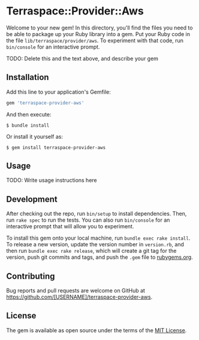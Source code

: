 # Terraspace::Provider::Aws

Welcome to your new gem! In this directory, you'll find the files you need to be able to package up your Ruby library into a gem. Put your Ruby code in the file `lib/terraspace/provider/aws`. To experiment with that code, run `bin/console` for an interactive prompt.

TODO: Delete this and the text above, and describe your gem

## Installation

Add this line to your application's Gemfile:

```ruby
gem 'terraspace-provider-aws'
```

And then execute:

    $ bundle install

Or install it yourself as:

    $ gem install terraspace-provider-aws

## Usage

TODO: Write usage instructions here

## Development

After checking out the repo, run `bin/setup` to install dependencies. Then, run `rake spec` to run the tests. You can also run `bin/console` for an interactive prompt that will allow you to experiment.

To install this gem onto your local machine, run `bundle exec rake install`. To release a new version, update the version number in `version.rb`, and then run `bundle exec rake release`, which will create a git tag for the version, push git commits and tags, and push the `.gem` file to [rubygems.org](https://rubygems.org).

## Contributing

Bug reports and pull requests are welcome on GitHub at https://github.com/[USERNAME]/terraspace-provider-aws.


## License

The gem is available as open source under the terms of the [MIT License](https://opensource.org/licenses/MIT).
